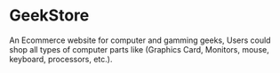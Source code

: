 # GeekStore
An Ecommerce website for computer and gamming geeks, Users could shop all types of computer parts like (Graphics Card, Monitors, mouse, keyboard, processors, etc.).  
